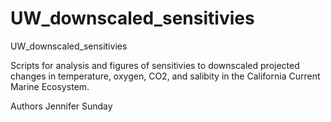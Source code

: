 # UW_downscaled_sensitivies
UW_downscaled_sensitivies

Scripts for analysis and figures of sensitivies to downscaled projected changes in temperature, oxygen, CO2, and salibity in the California Current Marine Ecosystem.

Authors
Jennifer Sunday